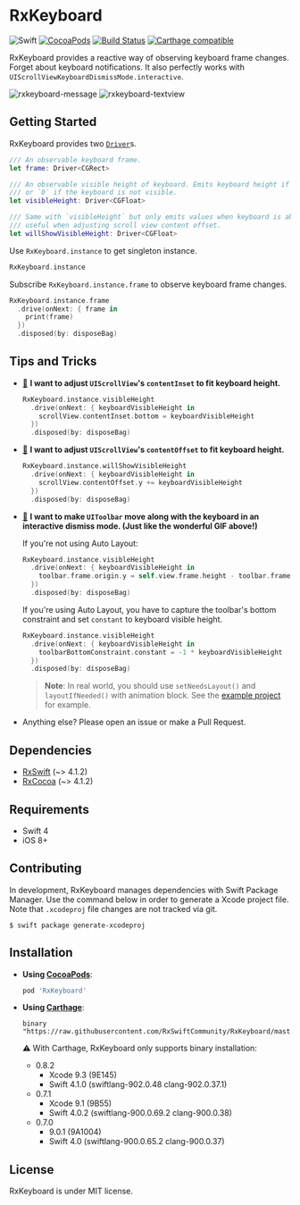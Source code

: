 # RxKeyboard

![Swift](https://img.shields.io/badge/Swift-4.1-orange.svg)
[![CocoaPods](http://img.shields.io/cocoapods/v/RxKeyboard.svg)](https://cocoapods.org/pods/RxKeyboard)
[![Build Status](https://travis-ci.org/RxSwiftCommunity/RxKeyboard.svg?branch=master)](https://travis-ci.org/RxSwiftCommunity/RxKeyboard)
[![Carthage compatible](https://img.shields.io/badge/Carthage-compatible-4BC51D.svg?style=flat)](https://github.com/Carthage/Carthage)

RxKeyboard provides a reactive way of observing keyboard frame changes. Forget about keyboard notifications. It also perfectly works with `UIScrollViewKeyboardDismissMode.interactive`.

![rxkeyboard-message](https://cloud.githubusercontent.com/assets/931655/22062707/625eea7a-ddbe-11e6-9984-529abae1bd1a.gif)
![rxkeyboard-textview](https://cloud.githubusercontent.com/assets/931655/19223656/14bd915c-8eb0-11e6-93ea-7618fc9c5d81.gif)

## Getting Started

RxKeyboard provides two [`Driver`](https://github.com/ReactiveX/RxSwift/blob/master/Documentation/Units.md#driver-unit)s.

```swift
/// An observable keyboard frame.
let frame: Driver<CGRect>

/// An observable visible height of keyboard. Emits keyboard height if the keyboard is visible
/// or `0` if the keyboard is not visible.
let visibleHeight: Driver<CGFloat>

/// Same with `visibleHeight` but only emits values when keyboard is about to show. This is
/// useful when adjusting scroll view content offset.
let willShowVisibleHeight: Driver<CGFloat>
```

Use `RxKeyboard.instance` to get singleton instance.

```swift
RxKeyboard.instance
```

Subscribe `RxKeyboard.instance.frame` to observe keyboard frame changes.

```swift
RxKeyboard.instance.frame
  .drive(onNext: { frame in
    print(frame)
  })
  .disposed(by: disposeBag)
```

## Tips and Tricks

- <a name="tip-content-inset" href="#tip-content-inset">🔗</a> **I want to adjust `UIScrollView`'s `contentInset` to fit keyboard height.**

    ```swift
    RxKeyboard.instance.visibleHeight
      .drive(onNext: { keyboardVisibleHeight in
        scrollView.contentInset.bottom = keyboardVisibleHeight
      })
      .disposed(by: disposeBag)
    ```

- <a name="tip-content-offset" href="#tip-content-offset">🔗</a> **I want to adjust `UIScrollView`'s `contentOffset` to fit keyboard height.**

    ```swift
    RxKeyboard.instance.willShowVisibleHeight
      .drive(onNext: { keyboardVisibleHeight in
        scrollView.contentOffset.y += keyboardVisibleHeight
      })
      .disposed(by: disposeBag)
    ```

- <a name="tip-toolbar" href="#tip-toolbar">🔗</a> **I want to make `UIToolbar` move along with the keyboard in an interactive dismiss mode. (Just like the wonderful GIF above!)**

    If you're not using Auto Layout:

    ```swift
    RxKeyboard.instance.visibleHeight
      .drive(onNext: { keyboardVisibleHeight in
        toolbar.frame.origin.y = self.view.frame.height - toolbar.frame.height - keyboardVisibleHeight
      })
      .disposed(by: disposeBag)
    ```

    If you're using Auto Layout, you have to capture the toolbar's bottom constraint and set `constant` to keyboard visible height.

    ```swift
    RxKeyboard.instance.visibleHeight
      .drive(onNext: { keyboardVisibleHeight in
        toolbarBottomConstraint.constant = -1 * keyboardVisibleHeight
      })
      .disposed(by: disposeBag)
    ```

    > **Note**: In real world, you should use `setNeedsLayout()` and `layoutIfNeeded()` with animation block. See the [example project](https://github.com/RxSwiftCommunity/RxKeyboard/blob/master/Example/Sources/ViewControllers/MessageListViewController.swift#L92-L105) for example.

- Anything else? Please open an issue or make a Pull Request.
    
## Dependencies

- [RxSwift](https://github.com/ReactiveX/RxSwift) (~> 4.1.2)
- [RxCocoa](https://github.com/ReactiveX/RxSwift) (~> 4.1.2)

## Requirements

- Swift 4
- iOS 8+

## Contributing

In development, RxKeyboard manages dependencies with Swift Package Manager. Use the command below in order to generate a Xcode project file. Note that `.xcodeproj` file changes are not tracked via git.

```console
$ swift package generate-xcodeproj
```

## Installation

- **Using [CocoaPods](https://cocoapods.org)**:

    ```ruby
    pod 'RxKeyboard'
    ```

- **Using [Carthage](https://github.com/Carthage/Carthage)**:

    ```
    binary "https://raw.githubusercontent.com/RxSwiftCommunity/RxKeyboard/master/RxKeyboard.json"
    ```

    ⚠️ With Carthage, RxKeyboard only supports binary installation:
    
    * 0.8.2
        * Xcode 9.3 (9E145)
        * Swift 4.1.0 (swiftlang-902.0.48 clang-902.0.37.1)
    * 0.7.1
        * Xcode 9.1 (9B55)
        * Swift 4.0.2 (swiftlang-900.0.69.2 clang-900.0.38)
    * 0.7.0
        * 9.0.1 (9A1004)
        * Swift 4.0 (swiftlang-900.0.65.2 clang-900.0.37)

## License

RxKeyboard is under MIT license.

